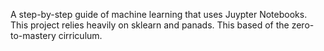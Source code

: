 A step-by-step guide of machine learning that uses Juypter Notebooks. This project relies heavily on sklearn and panads. This based of the zero-to-mastery cirriculum.
